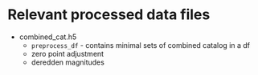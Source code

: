 # Relevant processed data files    
* combined_cat.h5  
  * `preprocess_df` - contains minimal sets of combined catalog in a df
  * zero point adjustment
  * deredden magnitudes 



